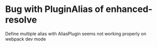 # Bug with PluginAlias of enhanced-resolve

Define multiple alias with AliasPlugin seems not working properly on webpack dev mode

